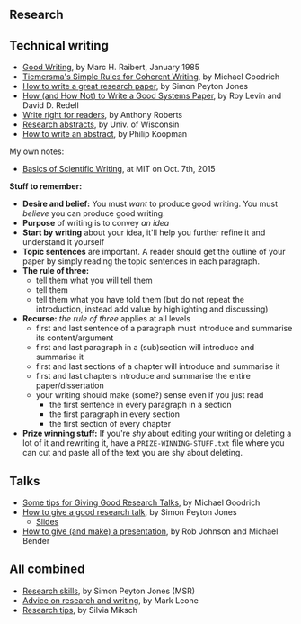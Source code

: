<title>Communication</title>

Research
--------

Technical writing
-----------------

 * [Good Writing](https://www.cs.cmu.edu/~pausch/Randy/Randy/raibert.htm), by Marc H. Raibert, January 1985
 * [Tiemersma's Simple Rules for Coherent Writing](https://www.ics.uci.edu/~goodrich/writing.html), by Michael Goodrich
 * [How to write a great research paper](how-to-write-a-great-research-paper.pdf), by Simon Peyton Jones
 * [How (and How Not) to Write a Good Systems Paper](https://www.usenix.org/legacy/publications/library/proceedings/dsl97/good_paper.html), by Roy Levin and David D. Redell
 * [Write right for readers](http://www.maths.adelaide.edu.au/anthony.roberts/LaTeX/ltxwrite.php), by Anthony Roberts
 * [Research abstracts](http://writing.wisc.edu/Handbook/presentations_abstracts.html), by Univ. of Wisconsin
 * [How to write an abstract](https://users.ece.cmu.edu/~koopman/essays/abstract.html), by Philip Koopman

My own notes:

 * [Basics of Scientific Writing](basics-of-scientific-writing/), at MIT on Oct. 7th, 2015

**Stuff to remember:**
 
 * **Desire and belief:** You must _want_ to produce good writing. You must _believe_ you can produce good writing.
 * **Purpose** of writing is to convey _an idea_
 * **Start by writing** about your idea, it'll help you further refine it and understand it yourself
 * **Topic sentences** are important. A reader should get the outline of your paper by simply reading the topic sentences in each paragraph.
 * **The rule of three:**
   - tell them what you will tell them
   - tell them
   - tell them what you have told them (but do not repeat the introduction, instead add value by highlighting and discussing)
 * **Recurse:** _the rule of three_ applies at all levels
   - first and last sentence of a paragraph must introduce and summarise its content/argument
   - first and last paragraph in a (sub)section will introduce and summarise it
   - first and last sections of a chapter will introduce and summarise it
   - first and last chapters introduce and summarise the entire paper/dissertation
   - your writing should make (some?) sense even if you just read 
     + the first sentence in every paragraph in a section
     + the first paragraph in every section
     + the first section of every chapter
 * **Prize winning stuff:** If you're _shy_ about editing your writing or deleting a lot of it and rewriting it, have a `PRIZE-WINNING-STUFF.txt` file where you can cut and paste all of the text you are shy about deleting.

Talks
-----

 * [Some tips for Giving Good Research Talks](https://www.ics.uci.edu/~goodrich/presenting.html), by Michael Goodrich
 * [How to give a good research talk](http://research.microsoft.com/en-us/um/people/simonpj/papers/giving-a-talk/giving-a-talk-html.html), by Simon Peyton Jones
   + [Slides](giving-a-talk-slides.pdf)
 * [How to give (and make) a presentation](https://alinush.github.io/How-to-give-a-presentation/), by Rob Johnson and Michael Bender

All combined
------------

 * [Research skills](http://research.microsoft.com/en-us/um/people/simonpj/papers/giving-a-talk/giving-a-talk.htm), by Simon Peyton Jones (MSR)
 * [Advice on research and writing](https://www.cs.cmu.edu/afs/cs.cmu.edu/user/mleone/web/how-to.html), by Mark Leone
 * [Research tips](http://www.ifs.tuwien.ac.at/~silvia/research-tips/), by Silvia Miksch

